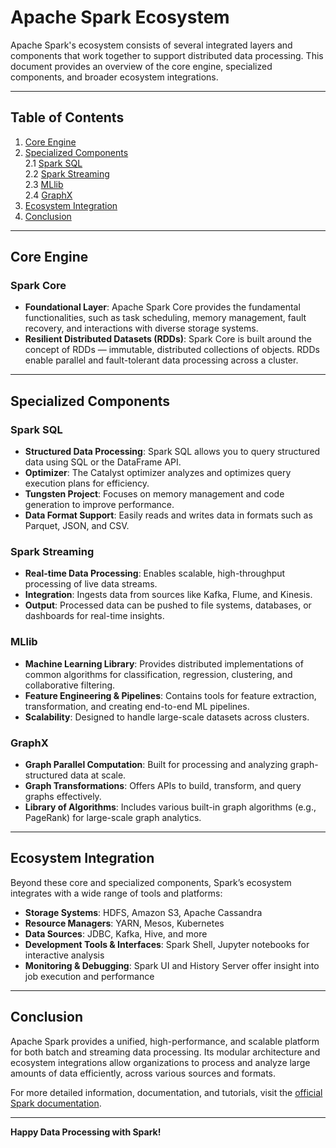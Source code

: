 # Apache Spark Ecosystem

Apache Spark's ecosystem consists of several integrated layers and components that work together to support distributed data processing. This document provides an overview of the core engine, specialized components, and broader ecosystem integrations.

---

## Table of Contents
1. [Core Engine](#core-engine)
2. [Specialized Components](#specialized-components)  
   2.1 [Spark SQL](#spark-sql)  
   2.2 [Spark Streaming](#spark-streaming)  
   2.3 [MLlib](#mllib)  
   2.4 [GraphX](#graphx)
3. [Ecosystem Integration](#ecosystem-integration)
4. [Conclusion](#conclusion)

---

## Core Engine

### Spark Core
- **Foundational Layer**: Apache Spark Core provides the fundamental functionalities, such as task scheduling, memory management, fault recovery, and interactions with diverse storage systems.  
- **Resilient Distributed Datasets (RDDs)**: Spark Core is built around the concept of RDDs — immutable, distributed collections of objects. RDDs enable parallel and fault-tolerant data processing across a cluster.

---

## Specialized Components

### Spark SQL
- **Structured Data Processing**: Spark SQL allows you to query structured data using SQL or the DataFrame API.  
- **Optimizer**: The Catalyst optimizer analyzes and optimizes query execution plans for efficiency.  
- **Tungsten Project**: Focuses on memory management and code generation to improve performance.  
- **Data Format Support**: Easily reads and writes data in formats such as Parquet, JSON, and CSV.

### Spark Streaming
- **Real-time Data Processing**: Enables scalable, high-throughput processing of live data streams.  
- **Integration**: Ingests data from sources like Kafka, Flume, and Kinesis.  
- **Output**: Processed data can be pushed to file systems, databases, or dashboards for real-time insights.

### MLlib
- **Machine Learning Library**: Provides distributed implementations of common algorithms for classification, regression, clustering, and collaborative filtering.  
- **Feature Engineering & Pipelines**: Contains tools for feature extraction, transformation, and creating end-to-end ML pipelines.  
- **Scalability**: Designed to handle large-scale datasets across clusters.

### GraphX
- **Graph Parallel Computation**: Built for processing and analyzing graph-structured data at scale.  
- **Graph Transformations**: Offers APIs to build, transform, and query graphs effectively.  
- **Library of Algorithms**: Includes various built-in graph algorithms (e.g., PageRank) for large-scale graph analytics.

---

## Ecosystem Integration
Beyond these core and specialized components, Spark’s ecosystem integrates with a wide range of tools and platforms:

- **Storage Systems**: HDFS, Amazon S3, Apache Cassandra  
- **Resource Managers**: YARN, Mesos, Kubernetes  
- **Data Sources**: JDBC, Kafka, Hive, and more  
- **Development Tools & Interfaces**: Spark Shell, Jupyter notebooks for interactive analysis  
- **Monitoring & Debugging**: Spark UI and History Server offer insight into job execution and performance

---

## Conclusion
Apache Spark provides a unified, high-performance, and scalable platform for both batch and streaming data processing. Its modular architecture and ecosystem integrations allow organizations to process and analyze large amounts of data efficiently, across various sources and formats.

For more detailed information, documentation, and tutorials, visit the [official Spark documentation](https://spark.apache.org/docs/latest/).

---

**Happy Data Processing with Spark!**
